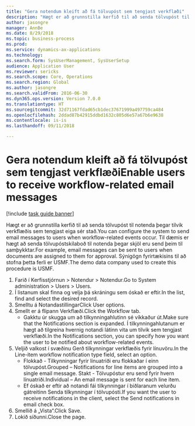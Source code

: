 ```yaml
--- 
title: "Gera notendum kleift að fá tölvupóst sem tengjast verkflæði"
description: "Hægt er að grunnstilla kerfið til að senda tölvupóst til notenda þegar tilvik verkflæðis sem tengjast eiga sér stað."
author: jasongre
manager: AnnBe
ms.date: 8/29/2018
ms.topic: business-process
ms.prod: 
ms.service: dynamics-ax-applications
ms.technology: 
ms.search.form: SysUserManagement, SysUserSetup
audience: Application User
ms.reviewer: sericks
ms.search.scope: Core, Operations
ms.search.region: Global
ms.author: jasongre
ms.search.validFrom: 2016-06-30
ms.dyn365.ops.version: Version 7.0.0
ms.translationtype: HT
ms.sourcegitcommit: 32d71167fdad65cb1dec37671999a497759ca484
ms.openlocfilehash: 2ddad87b42915ddbd1632c805d6e57a67b6e9638
ms.contentlocale: is-is
ms.lasthandoff: 09/11/2018

---
```

# <a name="enable-users-to-receive-workflow-related-email-messages"></a><span data-ttu-id="1468f-103">Gera notendum kleift að fá tölvupóst sem tengjast verkflæði</span><span class="sxs-lookup"><span data-stu-id="1468f-103">Enable users to receive workflow-related email messages</span></span>

[!include [task guide banner](../../includes/task-guide-banner.md)]

<span data-ttu-id="1468f-104">Hægt er að grunnstilla kerfið til að senda tölvupóst til notenda þegar tilvik verkflæðis sem tengjast eiga sér stað.</span><span class="sxs-lookup"><span data-stu-id="1468f-104">You can configure the system to send email messages to users when workflow-related events occur.</span></span> <span data-ttu-id="1468f-105">Til dæmis er hægt að senda tölvupóstskilaboð til notenda þegar skjöl eru send þeim til samþykktar.</span><span class="sxs-lookup"><span data-stu-id="1468f-105">For example, email messages can be sent to users when documents are assigned to them for approval.</span></span> <span data-ttu-id="1468f-106">Sýnigögn fyrirtækisins til að stofna þetta ferli er USMF.</span><span class="sxs-lookup"><span data-stu-id="1468f-106">The demo data company used to create this procedure is USMF.</span></span>

1. <span data-ttu-id="1468f-107">Farið í Kerfisstjórnun > Notendur > Notendur.</span><span class="sxs-lookup"><span data-stu-id="1468f-107">Go to System administration > Users > Users.</span></span>
2. <span data-ttu-id="1468f-108">Í listanum skal finna og velja þá skráningu sem óskað er eftir.</span><span class="sxs-lookup"><span data-stu-id="1468f-108">In the list, find and select the desired record.</span></span>
3. <span data-ttu-id="1468f-109">Smelltu á Notandastillingar</span><span class="sxs-lookup"><span data-stu-id="1468f-109">Click User options.</span></span>
4. <span data-ttu-id="1468f-110">Smellt er á flipann Verkflæði.</span><span class="sxs-lookup"><span data-stu-id="1468f-110">Click the Workflow tab.</span></span>
    * <span data-ttu-id="1468f-111">Gakktu úr skugga um að tilkynningahlutinn sé víkkaður út.</span><span class="sxs-lookup"><span data-stu-id="1468f-111">Make sure that the Notifications section is expanded.</span></span>     <span data-ttu-id="1468f-112">Í tilkynningahlutanum er hægt að tilgreina hvernig notandi látinn vita um tilvik sem tengjast verkflæði.</span><span class="sxs-lookup"><span data-stu-id="1468f-112">In the Notifications section, you can specify how you want the user to be notified about workflow-related events.</span></span>  
5. <span data-ttu-id="1468f-113">Veljið valkost í svæðinu Gerð tilkynningar verkflæðis fyrir línuvöru.</span><span class="sxs-lookup"><span data-stu-id="1468f-113">In the Line-item workflow notification type field, select an option.</span></span>
    * <span data-ttu-id="1468f-114">Flokkað - Tilkynningar fyrir línuatriði eru flokkaðar í einn tölvupóst.</span><span class="sxs-lookup"><span data-stu-id="1468f-114">Grouped – Notifications for line items are grouped into a single email message.</span></span>    <span data-ttu-id="1468f-115">Stakt - Tölvupóstur eru send fyrir hvern línuatriði.</span><span class="sxs-lookup"><span data-stu-id="1468f-115">Individual – An email message is sent for each line item.</span></span>  
    * <span data-ttu-id="1468f-116">Ef óskað er eftir að notandi fái tilkynningar í biðlaranum velurðu gátreitinn Senda tilkynningar í tölvupósti.</span><span class="sxs-lookup"><span data-stu-id="1468f-116">If you want the user to receive notifications in the client, select the Send notifications in email check box.</span></span>  
6. <span data-ttu-id="1468f-117">Smellið á „Vista“.</span><span class="sxs-lookup"><span data-stu-id="1468f-117">Click Save.</span></span>
7. <span data-ttu-id="1468f-118">Lokið síðunni.</span><span class="sxs-lookup"><span data-stu-id="1468f-118">Close the page.</span></span>


